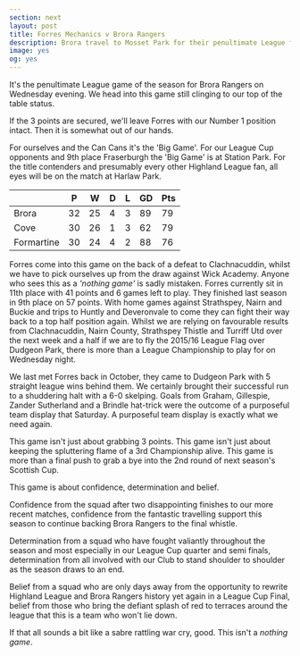 ```yaml
---
section: next
layout: post
title: Forres Mechanics v Brora Rangers
description: Brora travel to Mosset Park for their penultimate League fixture of the 2015/16 season
image: yes
og: yes
---
```

It's the penultimate League game of the season for Brora Rangers on Wednesday evening. We head into this game still clinging to our top of the table status. 

If the 3 points are secured, we'll leave Forres with our Number 1 position intact. Then it is somewhat out of our hands.
 
For ourselves and the Can Cans it's the 'Big Game'. For our League Cup opponents and 9th place Fraserburgh the 'Big Game' is at Station Park. For the title contenders and presumably every other Highland League fan, all eyes will be on the match at Harlaw Park.

|  | P | W | D | L | GD | Pts |
|---|---|---|---|---|---|---|
| Brora | 32 | 25 | 4 | 3 | 89 | 79 |
| Cove | 30 | 26 | 1 | 3 | 62 | 79 |
| Formartine | 30 | 24 | 4 | 2 | 88 | 76 |
 
Forres come into this game on the back of a defeat to Clachnacuddin, whilst we have to pick ourselves up from the draw against Wick Academy. Anyone who sees this as a *'nothing game'* is sadly mistaken. Forres currently sit in 11th place with 41 points and 6 games left to play. They finished last season in 9th place on 57 points. With home games against Strathspey, Nairn and Buckie and trips to Huntly and Deveronvale to come they can fight their way back to a top half position again. Whilst we are relying on favourable results from Clachnacuddin, Nairn County, Strathspey Thistle and Turriff Utd over the next week and a half if we are to fly the 2015/16 League Flag over Dudgeon Park, there is more than a League Championship to play for on Wednesday night.
 
We last met Forres back in October, they came to Dudgeon Park with 5 straight league wins behind them. We certainly brought their successful run to a shuddering halt with a 6-0 skelping. Goals from Graham, Gillespie, Zander Sutherland and a Brindle hat-trick were the outcome of a purposeful team display that Saturday. A purposeful team display is exactly what we need again.
 
This game isn't just about grabbing 3 points. This game isn't just about keeping the spluttering flame of a 3rd Championship alive. This game is more than a final push to grab a bye into the 2nd round of next season's Scottish Cup.
 
This game is about confidence, determination and belief. 
 
Confidence from the squad after two disappointing finishes to our more recent matches, confidence from the fantastic travelling support this season to continue backing Brora Rangers to the final whistle.
 
Determination from a squad who have fought valiantly throughout the season and most especially in our League Cup quarter and semi finals, determination from all involved with our Club to stand shoulder to shoulder as the season draws to an end.
 
Belief from a squad who are only days away from the opportunity to rewrite Highland League and Brora Rangers history yet again in a League Cup Final, belief from those who bring the defiant splash of red to terraces around the league that this is a team who won't lie down.
 
If that all sounds a bit like a sabre rattling war cry, good. This isn't a *nothing game*.